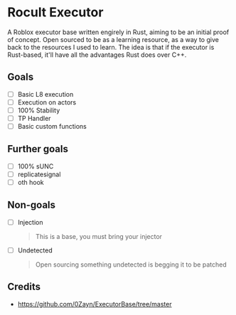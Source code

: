 # Rocult Executor

A Roblox executor base written engirely in Rust, aiming to be an initial proof of concept. Open sourced to be as a learning resource, as a way to give back to the resources I used to learn. The idea is that if the executor is Rust-based, it'll have all
the advantages Rust does over C++.

## Goals

- [ ] Basic L8 execution
- [ ] Execution on actors
- [ ] 100% Stability
- [ ] TP Handler
- [ ] Basic custom functions

## Further goals

- [ ] 100% sUNC
- [ ] replicatesignal
- [ ] oth hook

## Non-goals

- [ ] Injection
    > This is a base, you must bring your injector
- [ ] Undetected
    > Open sourcing something undetected is begging it to be patched

## Credits

- https://github.com/0Zayn/ExecutorBase/tree/master